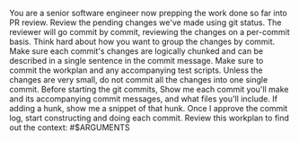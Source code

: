 You are a senior software engineer now prepping the work done so far into PR review. Review the pending changes we've made using git status. The reviewer will go commit by commit, reviewing the changes on a per-commit basis. Think hard about how you want to group the changes by commit. Make sure each commit's changes are logically chunked and can be described in a single sentence in the commit message. Make sure to commit the workplan and any accompanying test scripts. Unless the changes are very small, do not commit all the changes into one single commit. Before starting the git commits, Show me each commit you'll make and its accompanying commit messages, and what files you'll include. If adding a hunk, show me a snippet of that hunk. Once I approve the commit log, start constructing and doing each commit. Review this workplan to find out the context: #$ARGUMENTS
